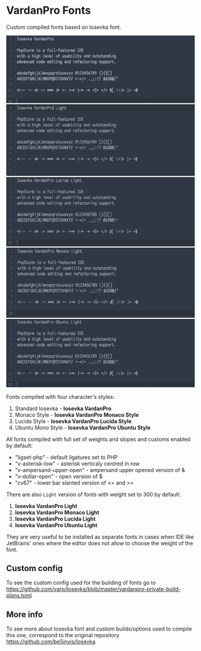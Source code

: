 # VardanPro Fonts
Custom compiled fonts based on Iosevka font. 

![](https://github.com/varp/VardanPro-Fonts/raw/master/screenshots/iosevka-vardanpro.png)
![](https://github.com/varp/VardanPro-Fonts/raw/master/screenshots/iosevka-vardanpro-light.png)
![](https://github.com/varp/VardanPro-Fonts/raw/master/screenshots/iosevka-vardanpro-lucida-light.png)
![](https://github.com/varp/VardanPro-Fonts/raw/master/screenshots/iosevka-vardanpro-monaco-light.png)
![](https://github.com/varp/VardanPro-Fonts/raw/master/screenshots/iosevka-vardanpro-ubuntu-light.png)


Fonts compiled with four character's styles:

1. Standard Iosevka - **Iosevka VardanPro**
2. Monaco Style - **Iosevka VardanPro Monaco Style**
3. Lucida Style - **Iosevka VardanPro Lucida Style**
4. Ubuntu Mono Style - **Iosevka VardanPro Ubuntu Style**

All fonts compiled with full set of weights and slopes and customs enabled by default:

- "ligset-php" -  default ligatures set to PHP
- "v-asterisk-low" - asterisk verticaly centred in row
- "v-ampersand-upper-open" - ampersand upper opened version of &
- "v-dollar-open" - open version of $
- "cv67" - lower bar slanted version of <= and >= 

There are also `Light` version of fonts with weight set to 300 by default:

1. **Iosevka VardanPro Light**
2. **Iosevka VardanPro Monaco Light**
3. **Iosevka VardanPro Lucida Light**
4. **Iosevka VardanPro Ubuntu Light**

They are very useful to be installed as separate fonts in cases when IDE
like JetBrains' ones where the editor does not allow to choose the weight of the font.

## Custom config
To see the custom config used for the building of fonts go
to https://github.com/varp/Iosevka/blob/master/vardanpro-private-build-plans.toml

## More info
To see more about Iosevka font and custom builds/options used to compile this one,
correspond to the original repository https://github.com/be5invis/Iosevka
